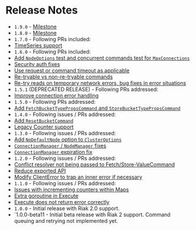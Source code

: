 <!--- vim:fo=tc:tw=0:
--->

Release Notes
=============
* `1.9.0` - [Milestone](https://github.com/basho/riak-go-client/issues?q=milestone%3Ariak-go-client-1.9.0)
* `1.8.0` - [Milestone](https://github.com/basho/riak-go-client/issues?q=milestone%3Ariak-go-client-1.8.0)
* `1.7.0` - Following PRs included:
 * [TimeSeries support](https://github.com/basho/riak-go-client/pull/68)
* `1.6.0` - Following PRs included:
 * [Add `NodeOptions` test and concurrent commands test for `MaxConnections`](https://github.com/basho/riak-go-client/pull/61)
 * [Security auth fixes](https://github.com/basho/riak-go-client/pull/60)
 * [Use request or command timeout as applicable](https://github.com/basho/riak-go-client/pull/57)
 * [Re-tryable vs non-re-tryable commands](https://github.com/basho/riak-go-client/pull/56)
 * [Re-try reads on temporary network errors, bug fixes in error situations](https://github.com/basho/riak-go-client/pull/52)
* `1.5.1` (DEPRECATED RELEASE) - Following PRs addressed:
 * [Improve connection error handling](https://github.com/basho/riak-go-client/pull/48)
* `1.5.0` - Following PRs addressed:
 * [Add `FetchBucketTypePropsCommand` and `StoreBucketTypePropsCommand`](https://github.com/basho/riak-go-client/pull/42)
* `1.4.0` - Following issues / PRs addressed:
 * [Add `ResetBucketCommand`](https://github.com/basho/riak-go-client/pull/35)
 * [Legacy Counter support](https://github.com/basho/riak-go-client/pull/33)
* `1.3.0` - Following issues / PRs addressed:
 * [Add `NoDefaultNode` option to `ClusterOptions`](https://github.com/basho/riak-go-client/pull/28)
 * [`ConnectionManager` / `NodeManager` fixes](https://github.com/basho/riak-go-client/pull/25)
 * [`ConnectionManager` expiration fix](https://github.com/basho/riak-go-client/issues/23)
* `1.2.0` - Following issues / PRs addressed:
 * [Conflict resolver not being passed to Fetch/Store-ValueCommand](https://github.com/basho/riak-go-client/issues/21)
 * [Reduce exported API](https://github.com/basho/riak-go-client/pull/20)
 * [Modify ClientError to trap an inner error if necessary](https://github.com/basho/riak-go-client/pull/19)
* `1.1.0` - Following issues / PRs addressed:
 * [Issues with incrementing counters within Maps](https://github.com/basho/riak-go-client/issues/17)
 * [Extra goroutine in Execute](https://github.com/basho/riak-go-client/issues/16)
 * [Execute does not return error correctly](https://github.com/basho/riak-go-client/isues/15)
* `1.0.0` - Initial release with Riak 2.0 support.
* `1.0.0-beta11 - Initial beta release with Riak 2 support. Command queuing and retrying not implemented yet.

